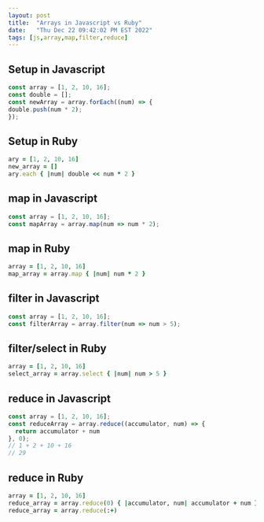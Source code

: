 ```yaml
---
layout: post
title:  "Arrays in Javascript vs Ruby"
date:   "Thu Dec 22 09:42:02 PM EST 2022"
tags: [js,array,map,filter,reduce]
---
```

## Setup in Javascript

```js
const array = [1, 2, 10, 16];
const double = [];
const newArray = array.forEach((num) => {
double.push(num * 2);
});
```

## Setup in Ruby

```ruby
ary = [1, 2, 10, 16]
new_array = []
ary.each { |num| double << num * 2 }
```
## map in Javascript

```js
const array = [1, 2, 10, 16];
const mapArray = array.map(num => num * 2);
```

## map in Ruby

```ruby
array = [1, 2, 10, 16]
map_array = array.map { |num| num * 2 }
```

## filter in Javascript

```js
const array = [1, 2, 10, 16];
const filterArray = array.filter(num => num > 5);
```

## filter/select in Ruby

```ruby
array = [1, 2, 10, 16]
select_array = array.select { |num| num > 5 }
```

## reduce in Javascript

```js
const array = [1, 2, 10, 16];
const reduceArray = array.reduce((accumulator, num) => {
  return accumulator + num
}, 0);
// 1 + 2 + 10 + 16
// 29
```

## reduce in Ruby

```ruby
array = [1, 2, 10, 16]
reduce_array = array.reduce(0) { |accumulator, num| accumulator + num }
reduce_array = array.reduce(:+)
```
